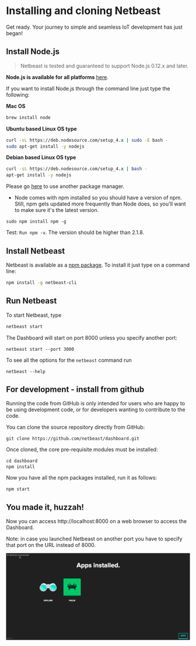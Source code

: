 # Installing and cloning Netbeast

Get ready. Your journey to simple and seamless IoT development has just began!

## Install Node.js

> Netbeast is tested and guaranteed to support Node.js 0.12.x and later.

**Node.js is available for all platforms** [here](https://nodejs.org/en/download/).

If you want to install Node.js through the command line just type the following:

**Mac OS**
```bash
brew install node
```

**Ubuntu based Linux OS type**
```bash
curl -sL https://deb.nodesource.com/setup_4.x | sudo -E bash -
sudo apt-get install -y nodejs
````

**Debian based Linux OS type**
```bash
curl -sL https://deb.nodesource.com/setup_4.x | bash -
apt-get install -y nodejs
```

Please go [here](https://nodejs.org/en/download/package-manager/) to use another package manager.

- Node comes with npm installed so you should have a version of npm. Still, npm gets updated more frequently than Node does, so you'll want to make sure it's the latest version.

```
sudo npm install npm -g
```

Test: ```Run npm -v```. The version should be higher than 2.1.8.

## Install Netbeast

Netbeast is available as a [npm package](https://www.npmjs.com/package/netbeast-cli). To install it just type on a command line:

``` bash
npm install -g netbeast-cli
```

## Run Netbeast

To start Netbeast, type

```bash
netbeast start
```

The Dashboard will start on port 8000 unless you specify another port:
```
netbeast start --port 3000
```

To see all the options for the ```netbeast``` command run
```
netbeast --help
```

## For development - install from github

Running the code from GitHub is only intended for users who are happy to be using development code, or for developers wanting to contribute to the code.

You can clone the source repository directly from GitHub:
```
git clone https://github.com/netbeast/dashboard.git
```

Once cloned, the core pre-requisite modules must be installed:

```
cd dashboard
npm install
```

Now you have all the npm packages installed, run it as follows:

```
npm start
```

##  You made it, huzzah!

Now you can access http://localhost:8000 on a web browser to access the Dashboard.

Note: in case you launched Netbeast on another port you have to specify that port on the URL instead of 8000.

![Demo Dashboard](../../img/dashboard-demo.gif)



